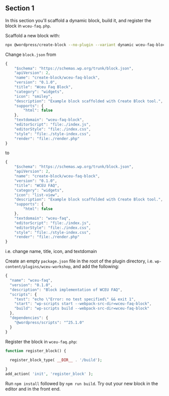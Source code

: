 ## Section 1

In this section you'll scaffold a dynamic block, build it, and register the block in `wceu-faq.php`.

Scaffold a new block with:

```bash
npx @wordpress/create-block --no-plugin --variant dynamic wceu-faq-block
```

Change `block.json` from 

```js
{
	"$schema": "https://schemas.wp.org/trunk/block.json",
	"apiVersion": 2,
	"name": "create-block/wceu-faq-block",
	"version": "0.1.0",
	"title": "Wceu Faq Block",
	"category": "widgets",
	"icon": "smiley",
	"description": "Example block scaffolded with Create Block tool.",
	"supports": {
		"html": false
	},
	"textdomain": "wceu-faq-block",
	"editorScript": "file:./index.js",
	"editorStyle": "file:./index.css",
	"style": "file:./style-index.css",
	"render": "file:./render.php"
}
```

to

```js
{
	"$schema": "https://schemas.wp.org/trunk/block.json",
	"apiVersion": 2,
	"name": "create-block/wceu-faq-block",
	"version": "0.1.0",
	"title": "WCEU FAQ",
	"category": "widgets",
	"icon": "list-view",
	"description": "Example block scaffolded with Create Block tool.",
	"supports": {
		"html": false
	},
	"textdomain": "wceu-faq",
	"editorScript": "file:./index.js",
	"editorStyle": "file:./index.css",
	"style": "file:./style-index.css",
	"render": "file:./render.php"
}
```

i.e. change name, title, icon, and textdomain

Create an empty `package.json` file in the root of the plugin directory, i.e. `wp-content/plugins/wceu-workshop`, and add the following:

```js
{
  "name": "wceu-faq",
  "version": "0.1.0",
  "description": "Block implementation of WCEU FAQ",
  "scripts": {
    "test": "echo \"Error: no test specified\" && exit 1",
    "start": "wp-scripts start --webpack-src-dir=wceu-faq-block",
    "build": "wp-scripts build --webpack-src-dir=wceu-faq-block"
  },
  "dependencies": {
    "@wordpress/scripts": "^25.1.0"
  }
}
```

Register the block in `wceu-faq.php`:

```php
function register_block() {
  
  register_block_type( __DIR__ . '/build');

}
add_action( 'init', 'register_block' );
```

Run `npm install` followed by `npm run build`. Try out your new block in the editor and in the front end.


